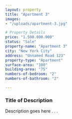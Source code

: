 ```yaml
---
layout: property
title: "Apartment 3"
images:
- "/uploads/apartment-3.jpg"

# Property Details
price: "1.500.000.000"
status: "Sale"
property-name: "Apartment 3"
city: "New York City"
address: "Unnamed Road 123"
property-type: "Apartment"
surface-area: "100"
building-area: "75"
numbers-of-bedroom: "2"
numbers-of-bathroom: "2"

---
```


### Title of Description

Description goes here . . .
